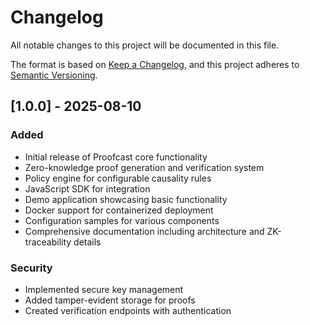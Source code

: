 # Changelog

All notable changes to this project will be documented in this file.

The format is based on [Keep a Changelog](https://keepachangelog.com/en/1.0.0/),
and this project adheres to [Semantic Versioning](https://semver.org/spec/v2.0.0.html).

## [1.0.0] - 2025-08-10

### Added
- Initial release of Proofcast core functionality
- Zero-knowledge proof generation and verification system
- Policy engine for configurable causality rules
- JavaScript SDK for integration
- Demo application showcasing basic functionality
- Docker support for containerized deployment
- Configuration samples for various components
- Comprehensive documentation including architecture and ZK-traceability details

### Security
- Implemented secure key management
- Added tamper-evident storage for proofs
- Created verification endpoints with authentication